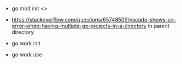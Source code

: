 - go mod init <>

- https://stackoverflow.com/questions/65748509/vscode-shows-an-error-when-having-multiple-go-projects-in-a-directory
  In parent directory
- go work init
- go work use <folder name>
